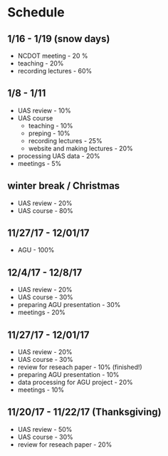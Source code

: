 # Schedule
## 1/16 - 1/19 (snow days)
* NCDOT meeting - 20 %
* teaching - 20%
* recording lectures - 60%
## 1/8 - 1/11
* UAS review - 10%
* UAS course 
  * teaching - 10%
  * preping - 10%
  * recording lectures - 25%
  * website and making lectures - 20%
* processing UAS data - 20%
* meetings - 5%

## winter break / Christmas 
* UAS review - 20%
* UAS course - 80%

## 11/27/17 - 12/01/17 
* AGU - 100%

## 12/4/17 - 12/8/17
* UAS review - 20%
* UAS course - 30%
* preparing AGU presentation - 30%
* meetings - 20%

## 11/27/17 - 12/01/17 
* UAS review - 20%
* UAS course - 30%
* review for reseach paper - 10% (finished!)
* preparing AGU presentation - 10%
* data processing for AGU project - 20%
* meetings - 10%

## 11/20/17 - 11/22/17 (Thanksgiving)
* UAS review - 50%
* UAS course - 30%
* review for reseach paper - 20%
